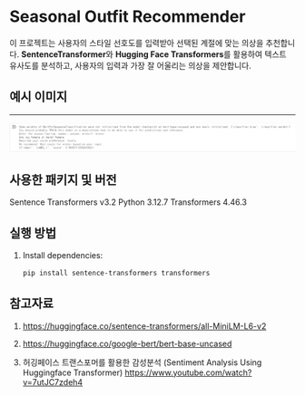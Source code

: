 # Seasonal Outfit Recommender

이 프로젝트는 사용자의 스타일 선호도를 입력받아 선택된 계절에 맞는 의상을 추천합니다. **SentenceTransformer**와 **Hugging Face Transformers**를 활용하여 텍스트 유사도를 분석하고, 사용자의 입력과 가장 잘 어울리는 의상을 제안합니다.
## 예시 이미지
---
![alt text](image.png)

## 사용한 패키지 및 버전
  Sentence Transformers v3.2
  Python 3.12.7
  Transformers 4.46.3


## 실행 방법

1. Install dependencies:
   ```bash
   pip install sentence-transformers transformers

## 참고자료
1. https://huggingface.co/sentence-transformers/all-MiniLM-L6-v2
2. https://huggingface.co/google-bert/bert-base-uncased

3. 허깅페이스 트랜스포머를 활용한 감성분석 (Sentiment Analysis Using Huggingface Transformer)
   https://www.youtube.com/watch?v=7utJC7zdeh4


